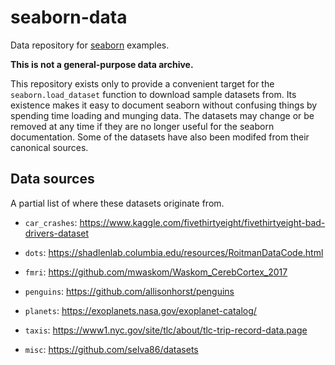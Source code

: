 seaborn-data
============

Data repository for [seaborn](http://seaborn.pydata.org/) examples.

**This is not a general-purpose data archive.**

This repository exists only to provide a convenient target for the `seaborn.load_dataset` function to download sample datasets from. Its existence makes it easy to document seaborn without confusing things by spending time loading and munging data. The datasets may change or be removed at any time if they are no longer useful for the seaborn documentation. Some of the datasets have also been modifed from their canonical sources.

Data sources
------------

A partial list of where these datasets originate from.

- `car_crashes`: https://www.kaggle.com/fivethirtyeight/fivethirtyeight-bad-drivers-dataset

- `dots`: https://shadlenlab.columbia.edu/resources/RoitmanDataCode.html

- `fmri`: https://github.com/mwaskom/Waskom_CerebCortex_2017

- `penguins`: https://github.com/allisonhorst/penguins

- `planets`: https://exoplanets.nasa.gov/exoplanet-catalog/

- `taxis`: https://www1.nyc.gov/site/tlc/about/tlc-trip-record-data.page

- `misc`: https://github.com/selva86/datasets
